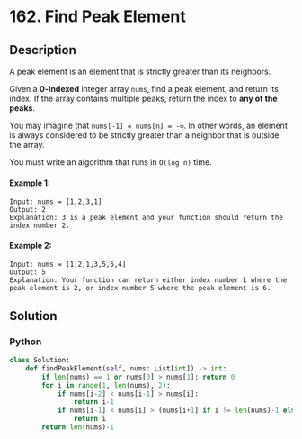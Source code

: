 # 162. Find Peak Element

## Description
A peak element is an element that is strictly greater than its neighbors.

Given a **0-indexed** integer array `nums`, find a peak element, and return its index. If the array contains multiple peaks, return the index to **any of the peaks**.

You may imagine that `nums[-1] = nums[n] = -∞`. In other words, an element is always considered to be strictly greater than a neighbor that is outside the array.

You must write an algorithm that runs in `O(log n)` time.

#### Example 1:
```
Input: nums = [1,2,3,1]
Output: 2
Explanation: 3 is a peak element and your function should return the index number 2.
```

#### Example 2:
```
Input: nums = [1,2,1,3,5,6,4]
Output: 5
Explanation: Your function can return either index number 1 where the peak element is 2, or index number 5 where the peak element is 6.
```


## Solution

### Python
```python
class Solution:
    def findPeakElement(self, nums: List[int]) -> int:
        if len(nums) == 1 or nums[0] > nums[1]: return 0
        for i in range(1, len(nums), 2):
            if nums[i-2] < nums[i-1] > nums[i]:
                return i-1
            if nums[i-1] < nums[i] > (nums[i+1] if i != len(nums)-1 else -1):
                return i
        return len(nums)-1
```